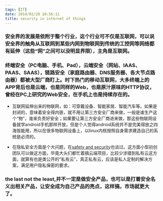 ```yaml
---
tags: [IT]
date: 2014/02/20 10:56:11
title: security in internet of things
---
```


### 安全界的发展是依附于整个行业，这个行业可不仅是互联网，可以说安全界的触角从互联网到某些内网到物联网到传统的工控网等网络都有延伸（这些“网”之间可以没明显界限），主角是互联网。

### 终端安全（PC电脑、手机、Pad），云端安全（网站、IAAS、PAAS、SAAS），链路安全（家庭路由器、DNS服务器、各大节点路由器）都被大型厂商盯上。时下热门的移动互联网，大多终端上的APP背后也是云端，也是同样的Web，也是原汁原味的HTTP协议，曾经在PC上研究的Web安全，在手机上也是持续存在的。

 - 互联网延伸出来的物联网，如：可穿戴设备、智能家居、智能汽车等。如果是封闭的，意味着安全得内嵌，就不用让第三方安全厂商来做，一般是谁生产这个“物”，谁来负责好安全；如果要让第三方安全厂商进来做，那这些物联网设备就学android手机那样开放，但是个人觉得android系统并不是完美得放之四海皆能用，所以在很多物联网设备上，以linux内核按照自身需求建造自己的系统是必须的。 
 
 -  在隐私安全方面是个大问题，在<a href="http://zhukite.github.io/posts/safety-and-security.html" target="_blank">safety and security</a>也谈过。这方面小型初创团队可以做这方面，毕竟大头们都忙着搞云端项目，比较少涉猎到私有云这方面，就算有也是类公开的“私有云”，真正私有云，应该是私人定制的解决方案，满足用户隐私保密的要求。

### the last not the least,并不一定是做安全产品，也可以是打着安全名义出相关产品，让安全成为自己产品的亮点，这样搞，市场就更大了。

